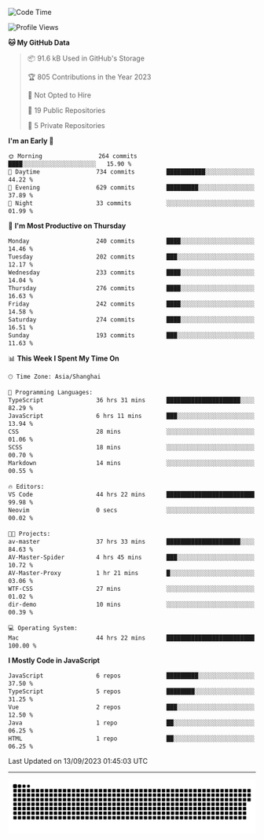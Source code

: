 <!--
<picture>
  <source
    srcset="https://github-readme-stats.vercel.app/api?username=kevinxft&show_icons=true&theme=dark"
    media="(prefers-color-scheme: dark)"
  />
  <source
    srcset="https://github-readme-stats.vercel.app/api?username=kevinxft&show_icons=true"
    media="(prefers-color-scheme: light), (prefers-color-scheme: no-preference)"
  />
  <img src="https://github-readme-stats.vercel.app/api?username=kevinxft&show_icons=true" />
</picture>
-->

<!--START_SECTION:waka-->
![Code Time](http://img.shields.io/badge/Code%20Time-1%2C241%20hrs%2021%20mins-blue)

![Profile Views](http://img.shields.io/badge/Profile%20Views-11-blue)

**🐱 My GitHub Data** 

> 📦 91.6 kB Used in GitHub's Storage 
 > 
> 🏆 805 Contributions in the Year 2023
 > 
> 🚫 Not Opted to Hire
 > 
> 📜 19 Public Repositories 
 > 
> 🔑 5 Private Repositories 
 > 
**I'm an Early 🐤** 

```text
🌞 Morning                264 commits         ████░░░░░░░░░░░░░░░░░░░░░   15.90 % 
🌆 Daytime                734 commits         ███████████░░░░░░░░░░░░░░   44.22 % 
🌃 Evening                629 commits         █████████░░░░░░░░░░░░░░░░   37.89 % 
🌙 Night                  33 commits          ░░░░░░░░░░░░░░░░░░░░░░░░░   01.99 % 
```
📅 **I'm Most Productive on Thursday** 

```text
Monday                   240 commits         ████░░░░░░░░░░░░░░░░░░░░░   14.46 % 
Tuesday                  202 commits         ███░░░░░░░░░░░░░░░░░░░░░░   12.17 % 
Wednesday                233 commits         ████░░░░░░░░░░░░░░░░░░░░░   14.04 % 
Thursday                 276 commits         ████░░░░░░░░░░░░░░░░░░░░░   16.63 % 
Friday                   242 commits         ████░░░░░░░░░░░░░░░░░░░░░   14.58 % 
Saturday                 274 commits         ████░░░░░░░░░░░░░░░░░░░░░   16.51 % 
Sunday                   193 commits         ███░░░░░░░░░░░░░░░░░░░░░░   11.63 % 
```


📊 **This Week I Spent My Time On** 

```text
🕑︎ Time Zone: Asia/Shanghai

💬 Programming Languages: 
TypeScript               36 hrs 31 mins      █████████████████████░░░░   82.29 % 
JavaScript               6 hrs 11 mins       ███░░░░░░░░░░░░░░░░░░░░░░   13.94 % 
CSS                      28 mins             ░░░░░░░░░░░░░░░░░░░░░░░░░   01.06 % 
SCSS                     18 mins             ░░░░░░░░░░░░░░░░░░░░░░░░░   00.70 % 
Markdown                 14 mins             ░░░░░░░░░░░░░░░░░░░░░░░░░   00.55 % 

🔥 Editors: 
VS Code                  44 hrs 22 mins      █████████████████████████   99.98 % 
Neovim                   0 secs              ░░░░░░░░░░░░░░░░░░░░░░░░░   00.02 % 

🐱‍💻 Projects: 
av-master                37 hrs 33 mins      █████████████████████░░░░   84.63 % 
AV-Master-Spider         4 hrs 45 mins       ███░░░░░░░░░░░░░░░░░░░░░░   10.72 % 
AV-Master-Proxy          1 hr 21 mins        █░░░░░░░░░░░░░░░░░░░░░░░░   03.06 % 
WTF-CSS                  27 mins             ░░░░░░░░░░░░░░░░░░░░░░░░░   01.02 % 
dir-demo                 10 mins             ░░░░░░░░░░░░░░░░░░░░░░░░░   00.39 % 

💻 Operating System: 
Mac                      44 hrs 22 mins      █████████████████████████   100.00 % 
```

**I Mostly Code in JavaScript** 

```text
JavaScript               6 repos             █████████░░░░░░░░░░░░░░░░   37.50 % 
TypeScript               5 repos             ████████░░░░░░░░░░░░░░░░░   31.25 % 
Vue                      2 repos             ███░░░░░░░░░░░░░░░░░░░░░░   12.50 % 
Java                     1 repo              ██░░░░░░░░░░░░░░░░░░░░░░░   06.25 % 
HTML                     1 repo              ██░░░░░░░░░░░░░░░░░░░░░░░   06.25 % 
```




 Last Updated on 13/09/2023 01:45:03 UTC
<!--END_SECTION:waka-->

---

<picture>
  <source media="(prefers-color-scheme: dark)" srcset="https://raw.githubusercontent.com/kevinxft/kevinxft/output/github-contribution-grid-snake-dark.svg">
  <source media="(prefers-color-scheme: light)" srcset="https://raw.githubusercontent.com/kevinxft/kevinxft/output/github-contribution-grid-snake.svg">
  <img alt="github contribution grid snake animation" src="https://raw.githubusercontent.com/kevinxft/kevinxft/output/github-contribution-grid-snake.svg">
</picture>